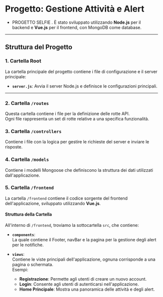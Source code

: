 # Progetto: Gestione Attività e Alert

- PROGETTO SELFIE
  . È stato sviluppato utilizzando **Node.js** per il backend e **Vue.js** per il frontend, con MongoDB come database.

---

## Struttura del Progetto

### **1. Cartella Root**

La cartella principale del progetto contiene i file di configurazione e il server principale:

- **`server.js`**: Avvia il server Node.js e definisce le configurazioni principali.

---

### **2. Cartella `/routes`**

Questa cartella contiene i file per la definizione delle rotte API.  
Ogni file rappresenta un set di rotte relative a una specifica funzionalità.

### **3. Cartella `/controllers`**

Contiene i file con la logica per gestire le richieste del server e inviare le risposte.

### **4. Cartella `/models`**

Contiene i modelli Mongoose che definiscono la struttura dei dati utilizzati dall'applicazione.

### **5. Cartella `/frontend`**

La cartella `/frontend` contiene il codice sorgente del frontend dell'applicazione, sviluppato utilizzando **Vue.js**.

#### **Struttura della Cartella**

All'interno di `/frontend`, troviamo la sottocartella `src`, che contiene:

- **`components`**:  
  La quale contiene il Footer, navBar e la pagina per la gestione degli alert per le notifiche.

- **`views`**:  
  Contiene le viste principali dell'applicazione, ognuna corrisponde a una pagina o schermata.  
  Esempi:
  - **Registrazione**: Permette agli utenti di creare un nuovo account.
  - **Login**: Consente agli utenti di autenticarsi nell'applicazione.
  - **Home Principale**: Mostra una panoramica delle attività e degli alert.
